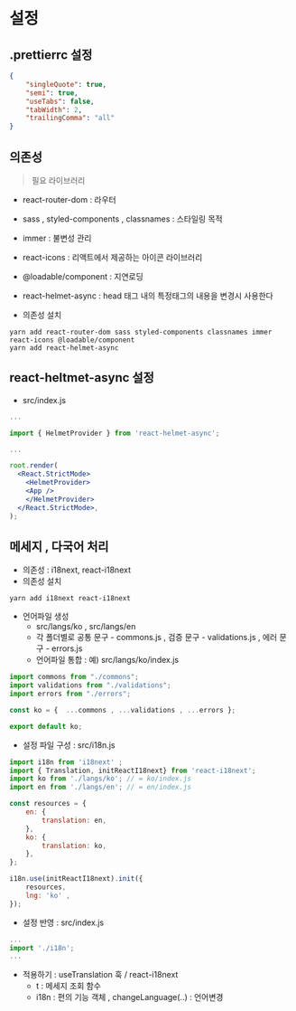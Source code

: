 # 설정

## .prettierrc 설정

```json
{
    "singleQuote": true,
    "semi": true,
    "useTabs": false,
    "tabWidth": 2,
    "trailingComma": "all"
}
```


## 의존성
> 필요 라이브러리 

 - react-router-dom : 라우터
 - sass , styled-components , classnames : 스타일링 목적
 - immer : 불변성 관리
 - react-icons : 리액트에서 제공하는 아이콘 라이브러리 
 - @loadable/component : 지연로딩 
 - react-helmet-async : head 태그 내의 특정태그의 내용을 변경시 사용한다

- 의존성 설치

```
yarn add react-router-dom sass styled-components classnames immer react-icons @loadable/component
yarn add react-helmet-async
```

## react-heltmet-async 설정

- src/index.js

```jsx
...

import { HelmetProvider } from 'react-helmet-async';

...

root.render(
  <React.StrictMode>
    <HelmetProvider>
    <App />
    </HelmetProvider>
  </React.StrictMode>,
);

```

## 메세지 , 다국어 처리

- 의존성 : i18next, react-i18next
- 의존성 설치

```
yarn add i18next react-i18next
```


- 언어파일 생성
    - src/langs/ko , src/langs/en
    - 각 폴더별로 공통 문구 - commons.js , 검증 문구 - validations.js , 에러 문구 - errors.js 
    - 언어파일 통합 : 예) src/langs/ko/index.js

```js
import commons from "./commons";
import validations from "./validations";
import errors from "./errors";

const ko = {  ...commons , ...validations , ...errors };

export default ko;

```

- 설정 파일 구성 : src/i18n.js

```js
import i18n from 'i18next' ;
import { Translation, initReactI18next} from 'react-i18next';
import ko from './langs/ko'; // = ko/index.js
import en from './langs/en'; // = en/index.js

const resources = {
    en: {
        translation: en,
    },
    ko: {
        translation: ko,
    },
};

i18n.use(initReactI18next).init({
    resources,
    lng: 'ko' , 
});
```

- 설정 반영 : src/index.js

```js
...
import './i18n';
...
```

- 적용하기 : useTranslation 훅 / react-i18next
    - t : 메세지 조회 함수
    - i18n : 편의 기능 객체 ,  changeLanguage(..) : 언어변경  
                                                         

